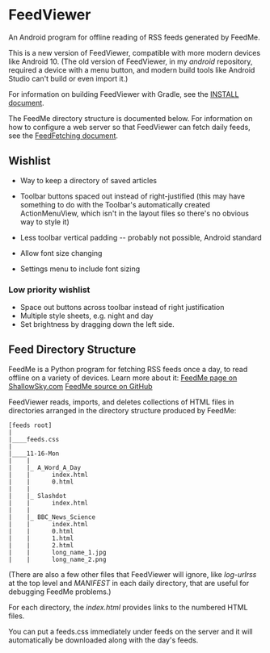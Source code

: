 # FeedViewer

An Android program for offline reading of RSS feeds generated by FeedMe.

This is a new version of FeedViewer, compatible with more modern devices
like Android 10. (The old version of FeedViewer, in my *android* repository,
required a device with a menu button, and modern build tools like
Android Studio can't build or even import it.)


For information on building FeedViewer with Gradle, see the
[INSTALL document](INSTALL.md).


The FeedMe directory structure is documented below.
For information on how to configure a web server so that FeedViewer
can fetch daily feeds, see the
[FeedFetching document](FeedFetching.md).


## Wishlist

- Way to keep a directory of saved articles

- Toolbar buttons spaced out instead of right-justified
  (this may have something to do with the Toolbar's automatically
  created ActionMenuView, which isn't in the layout files so there's
  no obvious way to style it)
- Less toolbar vertical padding -- probably not possible, Android standard

- Allow font size changing
- Settings menu to include font sizing

### Low priority wishlist

- Space out buttons across toolbar instead of right justification
- Multiple style sheets, e.g. night and day
- Set brightness by dragging down the left side.


## Feed Directory Structure

FeedMe is a Python program for fetching RSS feeds once a day,
to read offline on a variety of devices. Learn more about it:
[FeedMe page on ShallowSky.com](https://shallowsky.com/software/feedme/)
[FeedMe source on GitHub](https://github.com/akkana/feedme)


FeedViewer reads, imports, and deletes collections of  HTML files in
directories arranged in the directory structure produced by FeedMe:

```
[feeds root]
|
|____feeds.css
|
|____11-16-Mon
|    |
|    |_ A_Word_A_Day
|    |      index.html
|    |      0.html
|    |
|    |_ Slashdot
|    |      index.html
|    |
|    |_ BBC_News_Science
|    |      index.html
|    |      0.html
|    |      1.html
|    |      2.html
|    |      long_name_1.jpg
|    |      long_name_2.png
```

(There are also a few other files that FeedViewer will ignore, like
_log-urlrss_ at the top level and _MANIFEST_ in each daily directory,
that are useful for debugging FeedMe problems.)

For each directory, the _index.html_ provides links to the numbered
HTML files.

You can put a feeds.css immediately under feeds on the server and
it will automatically be downloaded along with the day's feeds.

